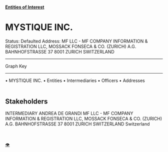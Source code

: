 #### [Entities of Interest](/list.html)
<link rel="stylesheet" type="text/css" href="../../assets/style.css">

<style>
body{background-image:url("http://eoi-graphs.s3-website-eu-west-1.amazonaws.com/MYSTIQUE_INC..png");background-repeat: no-repeat;background-size: contain;}
.markdown>p>span{background-color: white;}
</style>

# MYSTIQUE INC.
<span>Status: Defaulted
Address: MF LLC - MF COMPANY INFORMATION & REGISTRATION LLC,  MOSSACK FONSECA & CO. (ZURICH) A.G. BAHNHOFSTRASSE 37 8001 ZURICH SWITZERLAND
</span>

---



<div class="legend">
Graph Key
<hr>
<span class="focus">• MYSTIQUE INC.</span>
<span class="entity">• Entities</span>
<span class="intermediary">• Intermediaries</span>
<span class="officer">• Officers</span>
<span class="address">• Addresses</span>
</div><br>


## Stakeholders
<span>INTERMEDIARY
ANDREA DE GRANDI
MF LLC - MF COMPANY INFORMATION & REGISTRATION LLC,  MOSSACK FONSECA & CO. (ZURICH) A.G. BAHNHOFSTRASSE 37 8001 ZURICH SWITZERLAND
Switzerland
</span>


<br><br><a class="contribute_button" href="Readme.md">👁</a>